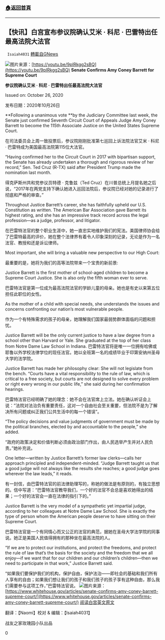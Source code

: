 ###  [:house:返回首頁](https://github.com/ourhimalayas/txt)
---

## 【快讯】白宫宣布参议院确认艾米 · 科尼 · 巴雷特出任最高法院大法官
` Isaiah4031` [轉載自GNews](https://gnews.org/zh-hans/460208/)

![]()![](https://gnews-media-offload.s3.amazonaws.com/wp-content/uploads/2020/10/26213033/WH_20201026_Amy-cover169.png)图片来源：[https://youtu.be/9pIRkgg2sBQ](https://youtu.be/9pIRkgg2sBQ)
**Senate Confirms Amy Coney Barrett for Supreme Court**

**参议院确认艾米 · 科尼 · 巴雷特出任最高法院大法官**

Issued on: October 26, 2020

发布日期：2020年10月26日

**Following a unanimous vote **by the Judiciary Committee last week, the Senate just confirmed Seventh Circuit Court of Appeals Judge Amy Coney Barrett to become the 115th Associate Justice on the United States Supreme Court.

在司法委员会上周一致投票后，参议院刚刚批准第七巡回上诉法院法官艾米 · 科尼 · 巴雷特成为美国最高法院第115位大法官。

“Having confirmed her to the Circuit Court in 2017 with bipartisan support, the Senate has already undertaken a thorough and rigorous review of her record,” Sen. Ted Cruz (R-TX) said after President Trump made the nomination last month.

得克萨斯州共和党参议员特德 · 克鲁兹（Ted Cruz）在川普总统上月提名她之后说，“2017年在两党支持下确认她进入巡回法院后，参议院已经对她的记录进行了彻底和严格的审查。”

Throughout Justice Barrett’s career, she has faithfully upheld our U.S. Constitution as written. The American Bar Association gave Barrett its highest rating, and she has an impressive track record across the legal profession—as a judge, professor, and litigator.

在巴雷特法官的整个职业生涯中，她一直忠实地维护我们的宪法。美国律师协会给了巴雷特最高的评价，她在整个法律界有着令人印象深刻的记录，无论是作为一名法官、教授和还是诉讼律师。

Most important, she will bring a valuable new perspective to our High Court:

最重要的是，她将为我们的高等法院带来一个宝贵的新前景:

Justice Barrett is the first mother of school-aged children to become a Supreme Court Justice. She is also only the fifth woman ever to serve.

巴雷特法官是第一位成为最高法院法官的学龄儿童的母亲。她也是有史以来第五位担任此职位的女性。

As the mother of a child with special needs, she understands the issues and concerns confronting our nation’s most vulnerable people.

作为一个有特殊需求的孩子的母亲，她理解我们国家最弱势群体面临的问题和担忧。

Justice Barrett will be the only current justice to have a law degree from a school other than Harvard or Yale. She graduated at the top of her class from Notre Dame Law School in Indiana. 巴雷特法官将是唯一一位拥有哈佛或耶鲁以外学校法律学位的现任法官。她以全班第一名的成绩毕业于印第安纳州圣母大学的法学院。

Justice Barrett has made her philosophy clear: She will not legislate from the bench. “Courts have a vital responsibility to the rule of law, which is critical to a free society, but courts are not designed to solve every problem or right every wrong in our public life,” she said during her confirmation hearings.

巴雷特法官已经明确了她的理念：她不会在法官席上立法。她在确认听证会上说：”法院对法治负有重要责任，这对一个自由社会至关重要，但法院不是为了解决所有问题或纠正我们公共生活中的每一个错误”。

“The policy decisions and value judgments of government must be made by the political branches, elected by and accountable to the people,” she added.

“政府的政策决定和价值判断必须由政治部门作出，由人民选举产生并对人民负责。”她补充说。

One letter—written by Justice Barrett’s former law clerks—calls her approach principled and independent-minded. “Judge Barrett taught us that a good judge will not always like the results she reaches; a good judge goes wherever the law leads,” it reads.

有一封信，由巴雷特法官的前法律助理写的，称她的做法是有原则的，有独立思想的。信中写道：“巴雷特法官教导我们，一个好的法官不会总是喜欢她得出的结果；一个好的法官会一直在法律的指引下的。”

Justice Barrett is the very model of a sympathetic yet impartial judge, according to her colleagues at Notre Dame Law School. She is exactly the type of person whom the American people deserve to have sitting on their Supreme Court.

巴雷特法官是一个有同情心而又公正的法官的典范，据她在圣母大学法学院的同事说。她正是美国人民值得拥有的那种坐在最高法院的人。

“If we are to protect our institutions, and protect the freedoms, and protect the rule of law that’s the basis for the society and the freedom that we all enjoy—if we want that for our children and our children’s children—then we need to participate in that work,” Justice Barrett said.

“如果我们要保护我们的机构，保护自由，保护法治——即社会的基础和我们所有人享有的自由；如果我们想让我们的孩子和我们孩子的孩子享有这种自由，那么我们需要参与这项工作，”巴雷特法官说。
![]()![](https://gnews-media-offload.s3.amazonaws.com/wp-content/uploads/2020/10/26213002/WH_20201026_Amy-figure1.jpg)图片来源：[https://www.whitehouse.gov/articles/senate-confirms-amy-coney-barrett-supreme-court/](https://www.whitehouse.gov/articles/senate-confirms-amy-coney-barrett-supreme-court/)
[阅读白宫英文原文](https://www.whitehouse.gov/articles/senate-confirms-amy-coney-barrett-supreme-court/)

翻译：【Naomi】校对 & 编辑：【Isaiah4031】

战友之家玫瑰园小队出品

0
